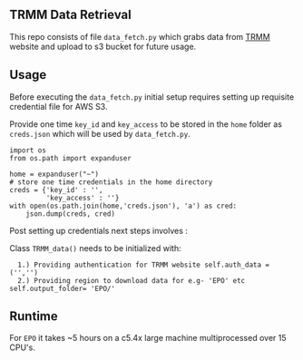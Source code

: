 ## TRMM Data Retrieval

This repo consists of file `data_fetch.py` which grabs data from [TRMM](http://trmm.atmos.washington.edu) website and upload to s3 bucket for future usage.

## Usage

Before executing the `data_fetch.py` initial setup requires setting up requisite credential file for AWS S3.

Provide one time `key_id` and `key_access` to be stored in the `home` folder as `creds.json` which will be used by `data_fetch.py`.
```
import os
from os.path import expanduser

home = expanduser("~")
# store one time credentials in the home directory
creds = {'key_id' : '',
         'key_access' : ''}
with open(os.path.join(home,'creds.json'), 'a') as cred:
    json.dump(creds, cred)
```

Post setting up credentials next steps involves :

Class `TRMM_data()` needs to be initialized with:
  
      1.) Providing authentication for TRMM website self.auth_data = ('','')
      2.) Providing region to download data for e.g- 'EPO' etc self.output_folder= 'EPO/'
      
## Runtime

For `EPO` it takes ~5 hours on a c5.4x large machine multiprocessed over 15 CPU's.
